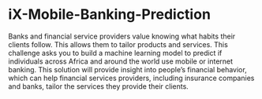 # iX-Mobile-Banking-Prediction
Banks and financial service providers value knowing what habits their clients follow. This allows them to tailor products and services. This challenge asks you to build a machine learning model to predict if individuals across Africa and around the world use mobile or internet banking.  This solution will provide insight into people’s financial behavior, which can help financial services providers, including insurance companies and banks, tailor the services they provide their clients.
